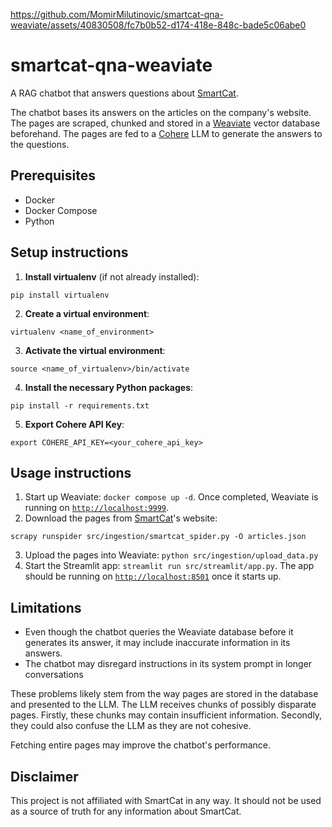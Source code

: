 


https://github.com/MomirMilutinovic/smartcat-qna-weaviate/assets/40830508/fc7b0b52-d174-418e-848c-bade5c06abe0



# smartcat-qna-weaviate
A RAG chatbot that answers questions about [SmartCat](https://smartcat.io).

The chatbot bases its answers on the articles on the company's website. The pages are scraped, chunked and stored in a [Weaviate](https://github.com/weaviate/weaviate) vector database beforehand. The pages are fed to a [Cohere](https://cohere.com) LLM to generate the answers to the questions.

## Prerequisites
- Docker 
- Docker Compose
- Python

## Setup instructions

1. **Install virtualenv** (if not already installed):
```
pip install virtualenv
```
2. **Create a virtual environment**:
```
virtualenv <name_of_environment>
```
3. **Activate the virtual environment**:
```
source <name_of_virtualenv>/bin/activate
```
4. **Install the necessary Python packages**:
```
pip install -r requirements.txt
```
5. **Export Cohere API Key**:
```
export COHERE_API_KEY=<your_cohere_api_key>
```
## Usage instructions
1. Start up Weaviate: `docker compose up -d`. Once completed, Weaviate is running on [`http://localhost:9999`]().
2. Download the pages from  [SmartCat](https://smartcat.io)'s website:
```
scrapy runspider src/ingestion/smartcat_spider.py -O articles.json
```
3. Upload the pages into Weaviate: `python src/ingestion/upload_data.py`
4. Start the Streamlit app: `streamlit run src/streamlit/app.py`. The app should be running on [`http://localhost:8501`]() once it starts up.

## Limitations
- Even though the chatbot queries the Weaviate database before it generates its answer, it may include inaccurate information in its answers.
- The chatbot may disregard instructions in its system prompt in longer conversations

These problems likely stem from the way pages are stored in the database and presented to the LLM. The LLM receives chunks of possibly disparate pages. Firstly, these chunks may contain insufficient information. Secondly, they could also confuse the LLM as they are not cohesive.

Fetching entire pages may improve the chatbot's performance.

## Disclaimer
This project is not affiliated with SmartCat in any way. It should not be used as a source of truth for any information about SmartCat.
